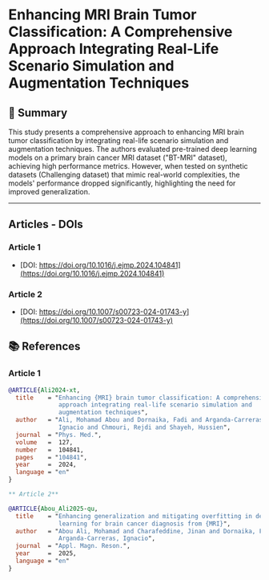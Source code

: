 # Enhancing MRI Brain Tumor Classification: A Comprehensive Approach Integrating Real-Life Scenario Simulation and Augmentation Techniques

## 📌 Summary

This study presents a comprehensive approach to enhancing MRI brain tumor classification by integrating real-life scenario simulation and augmentation techniques. The authors evaluated pre-trained deep learning models on a primary brain cancer MRI dataset ("BT-MRI" dataset), achieving high performance metrics. However, when tested on synthetic datasets (Challenging dataset) that mimic real-world complexities, the models' performance dropped significantly, highlighting the need for improved generalization.

---

## Articles - DOIs
### Article 1
- [DOI: https://doi.org/10.1016/j.ejmp.2024.104841](https://doi.org/10.1016/j.ejmp.2024.104841)

### Article 2
- [DOI: https://doi.org/10.1007/s00723-024-01743-y](https://doi.org/10.1007/s00723-024-01743-y)

## 📚 **References**

### Article 1
```bibtex
@ARTICLE{Ali2024-xt,
  title    = "Enhancing {MRI} brain tumor classification: A comprehensive
              approach integrating real-life scenario simulation and
              augmentation techniques",
  author   = "Ali, Mohamad Abou and Dornaika, Fadi and Arganda-Carreras,
              Ignacio and Chmouri, Rejdi and Shayeh, Hussien",
  journal  = "Phys. Med.",
  volume   =  127,
  number   =  104841,
  pages    = "104841",
  year     =  2024,
  language = "en"
}

** Article 2**

@ARTICLE{Abou_Ali2025-qu,
  title    = "Enhancing generalization and mitigating overfitting in deep
              learning for brain cancer diagnosis from {MRI}",
  author   = "Abou Ali, Mohamad and Charafeddine, Jinan and Dornaika, Fadi and
              Arganda-Carreras, Ignacio",
  journal  = "Appl. Magn. Reson.",
  year     =  2025,
  language = "en"
}






